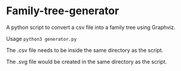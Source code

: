 # Family-tree-generator
A python script to convert a csv file into a family tree using Graphviz.

Usage ```python3 generator.py```

The .csv file needs to be inside the same directory as the script.

The .svg file would be created in the same directory as the script.
